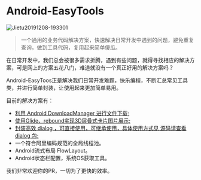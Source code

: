 # Android-EasyTools

![Jietu20191208-193301](https://tva1.sinaimg.cn/large/006tNbRwly1g9pjv5c1byj30b40bbdg8.jpg)

> 一个通用的业务代码解决方案，快速解决日常开发中遇到的问题，避免重复查询，做到工具代码，复用起来简单傻瓜。

在日常开发中，我们总会被很多需求折腾，遇到有些问题，就得寻找相应的解决方案，可是网上的方案五花八门，难道就没有一个真正好用的解决方案吗？

Android-EasyToos正是解决我们日常开发难题，快乐编程，不断汇总常见工具类，并进行简单封装，让使用起来更加简单易用。





目前的解决方案有：

- [利用 Android DownloadManager 进行文件下载;](https://blog.csdn.net/petterp/article/details/102762261)
- [使用Glide、rebound实现3D层叠式卡片图片展示;](https://blog.csdn.net/duihuapixiu/article/details/102795767)
- [封装高效 dialog ，可直接使用，可继承使用，具体使用方式见 源码请查看 dialog 包;](https://blog.csdn.net/baidu_40389775/article/details/102470687)
- 一个符合阿里编码规范的全局线程池。
- Android流式布局 FlowLayout。
- Android状态栏配置，系统OS获取工具。



我们非常欢迎你的PR，一切为了更快的效率。